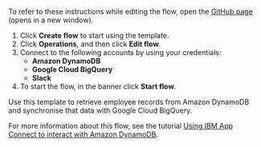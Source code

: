 To refer to these instructions while editing the flow, open the [GitHub page](https://github.com/ot4i/app-connect-templates/blob/main/resources/markdown/Synchronize%20data%20between%20Amazon%20DynamoDB%20and%20Google%20Cloud%20BigQuery_instructions.md) (opens in a new window).

1. Click **Create flow** to start using the template.
2. Click **Operations**, and then click **Edit flow**.
3. Connect to the following accounts by using your credentials:
   - **Amazon DynamoDB** 
   - **Google Cloud BigQuery**
   - **Slack**
4. To start the flow, in the banner click **Start flow**.

Use this template to retrieve employee records from Amazon DynamoDB and synchronise that data with Google Cloud BigQuery.

For more information about this flow, see the tutorial [Using IBM App Connect to interact with Amazon DynamoDB](https://community.ibm.com/community/user/integration/blogs/shamini-arumugam1/2020/12/15/using-ibm-app-connect-to-interact-with-amazon-dyna).
